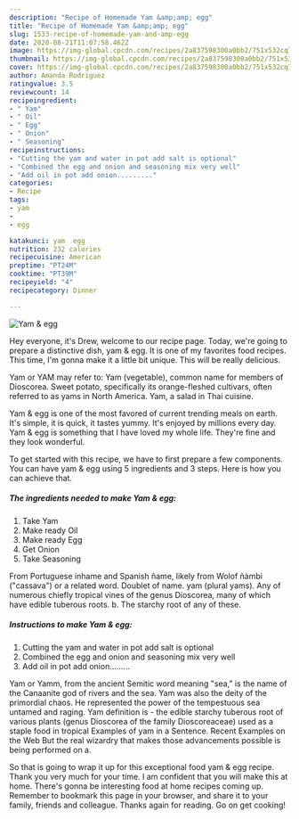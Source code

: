 ```yaml
---
description: "Recipe of Homemade Yam &amp;amp; egg"
title: "Recipe of Homemade Yam &amp;amp; egg"
slug: 1533-recipe-of-homemade-yam-and-amp-egg
date: 2020-08-21T11:07:58.462Z
image: https://img-global.cpcdn.com/recipes/2a837598300a0bb2/751x532cq70/yam-egg-recipe-main-photo.jpg
thumbnail: https://img-global.cpcdn.com/recipes/2a837598300a0bb2/751x532cq70/yam-egg-recipe-main-photo.jpg
cover: https://img-global.cpcdn.com/recipes/2a837598300a0bb2/751x532cq70/yam-egg-recipe-main-photo.jpg
author: Amanda Rodriguez
ratingvalue: 3.5
reviewcount: 14
recipeingredient:
- " Yam"
- " Oil"
- " Egg"
- " Onion"
- " Seasoning"
recipeinstructions:
- "Cutting the yam and water in pot add salt is optional"
- "Combined the egg and onion and seasoning mix very well"
- "Add oil in pot add onion........."
categories:
- Recipe
tags:
- yam
- 
- egg

katakunci: yam  egg 
nutrition: 232 calories
recipecuisine: American
preptime: "PT24M"
cooktime: "PT39M"
recipeyield: "4"
recipecategory: Dinner

---
```



![Yam &amp; egg](https://img-global.cpcdn.com/recipes/2a837598300a0bb2/751x532cq70/yam-egg-recipe-main-photo.jpg)

Hey everyone, it's Drew, welcome to our recipe page. Today, we're going to prepare a distinctive dish, yam &amp; egg. It is one of my favorites food recipes. This time, I'm gonna make it a little bit unique. This will be really delicious.

Yam or YAM may refer to: Yam (vegetable), common name for members of Dioscorea. Sweet potato, specifically its orange-fleshed cultivars, often referred to as yams in North America. Yam, a salad in Thai cuisine.

Yam &amp; egg is one of the most favored of current trending meals on earth. It's simple, it is quick, it tastes yummy. It's enjoyed by millions every day. Yam &amp; egg is something that I have loved my whole life. They're fine and they look wonderful.


To get started with this recipe, we have to first prepare a few components. You can have yam &amp; egg using 5 ingredients and 3 steps. Here is how you can achieve that.

<!--inarticleads1-->

##### The ingredients needed to make Yam &amp; egg:

1. Take  Yam
1. Make ready  Oil
1. Make ready  Egg
1. Get  Onion
1. Take  Seasoning


From Portuguese inhame and Spanish ñame, likely from Wolof ñàmbi (&#34;cassava&#34;) or a related word. Doublet of name. yam (plural yams). Any of numerous chiefly tropical vines of the genus Dioscorea, many of which have edible tuberous roots. b. The starchy root of any of these. 

<!--inarticleads2-->

##### Instructions to make Yam &amp; egg:

1. Cutting the yam and water in pot add salt is optional
1. Combined the egg and onion and seasoning mix very well
1. Add oil in pot add onion.........


Yam or Yamm, from the ancient Semitic word meaning &#34;sea,&#34; is the name of the Canaanite god of rivers and the sea. Yam was also the deity of the primordial chaos. He represented the power of the tempestuous sea untamed and raging. Yam definition is - the edible starchy tuberous root of various plants (genus Dioscorea of the family Dioscoreaceae) used as a staple food in tropical Examples of yam in a Sentence. Recent Examples on the Web But the real wizardry that makes those advancements possible is being performed on a. 

So that is going to wrap it up for this exceptional food yam &amp; egg recipe. Thank you very much for your time. I am confident that you will make this at home. There's gonna be interesting food at home recipes coming up. Remember to bookmark this page in your browser, and share it to your family, friends and colleague. Thanks again for reading. Go on get cooking!
